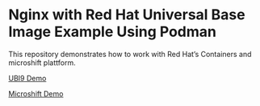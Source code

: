# Nginx with Red Hat Universal Base Image Example Using Podman

This repository demonstrates how to work with Red Hat’s Containers and microshift plattform.

[UBI9 Demo](./ubi/README.md)

[Microshift Demo](./microshift/README.md)